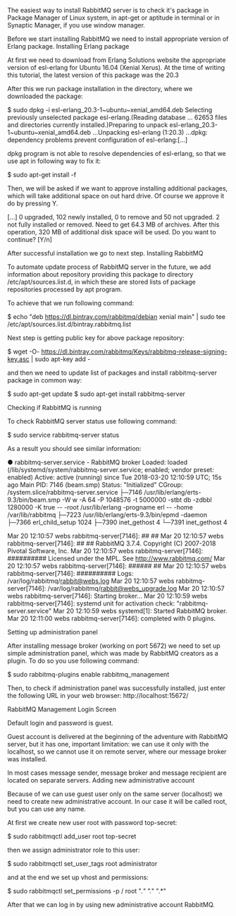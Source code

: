 
The easiest way to install RabbitMQ server is to check it's package in Package Manager of Linux system, in apt-get or aptitude in terminal or in Synaptic Manager, if you use window manager.

Before we start installing RabbitMQ we need to install appropriate version of Erlang package.
Installing Erlang package

At first we need to download from Erlang Solutions website the appropriate version of esl-erlang for Ubuntu 16.04 (Xenial Xerus). At the time of writing this tutorial, the latest version of this package was the 20.3

After this we run package installation in the directory, where we downloaded the package:

$ sudo dpkg -i esl-erlang_20.3-1~ubuntu~xenial_amd64.deb Selecting previously unselected package esl-erlang.(Reading database ... 62653 files and directories currently installed.)Preparing to unpack esl-erlang_20.3-1~ubuntu~xenial_amd64.deb ...Unpacking esl-erlang (1:20.3) ...dpkg: dependency problems prevent configuration of esl-erlang:[...]

dpkg program is not able to resolve dependencies of esl-erlang, so that we use apt in following way to fix it:

$ sudo apt-get install -f

Then, we will be asked if we want to approve installing additional packages, which will take additional space on out hard drive. Of course we approve it do by pressing Y.

[...]
0 upgraded, 102 newly installed, 0 to remove and 50 not upgraded.
2 not fully installed or removed.
Need to get 64.3 MB of archives.
After this operation, 320 MB of additional disk space will be used.
Do you want to continue? [Y/n] 

After successful installation we go to next step.
Installing RabbitMQ

To automate update process of RabbitMQ server in the future, we add information about repository providing this package to directory /etc/apt/sources.list.d, in which these are stored lists of package repositories processed by apt program.

To achieve that we run following command:

$ echo "deb https://dl.bintray.com/rabbitmq/debian xenial main" | sudo tee /etc/apt/sources.list.d/bintray.rabbitmq.list

Next step is getting public key for above package repository:

$ wget -O- https://dl.bintray.com/rabbitmq/Keys/rabbitmq-release-signing-key.asc | sudo apt-key add -

and then we need to update list of packages and install rabbitmq-server package in common way:

$ sudo apt-get update
$ sudo apt-get install rabbitmq-server

Checking if RabbitMQ is running

To check RabbitMQ server status use following command:

$ sudo service rabbitmq-server status

As a result you should see similar information:

● rabbitmq-server.service - RabbitMQ broker
   Loaded: loaded (/lib/systemd/system/rabbitmq-server.service; enabled; vendor preset: enabled)
   Active: active (running) since Tue 2018-03-20 12:10:59 UTC; 15s ago
 Main PID: 7146 (beam.smp)
   Status: "Initialized"
   CGroup: /system.slice/rabbitmq-server.service
           ├─7146 /usr/lib/erlang/erts-9.3/bin/beam.smp -W w -A 64 -P 1048576 -t 5000000 -stbt db -zdbbl 1280000 -K true -- -root /usr/lib/erlang -progname erl -- -home /var/lib/rabbitmq
           ├─7223 /usr/lib/erlang/erts-9.3/bin/epmd -daemon
           ├─7366 erl_child_setup 1024
           ├─7390 inet_gethost 4
           └─7391 inet_gethost 4

Mar 20 12:10:57 webs rabbitmq-server[7146]:   ##  ##
Mar 20 12:10:57 webs rabbitmq-server[7146]:   ##  ##      RabbitMQ 3.7.4. Copyright (C) 2007-2018 Pivotal Software, Inc.
Mar 20 12:10:57 webs rabbitmq-server[7146]:   ##########  Licensed under the MPL.  See http://www.rabbitmq.com/
Mar 20 12:10:57 webs rabbitmq-server[7146]:   ######  ##
Mar 20 12:10:57 webs rabbitmq-server[7146]:   ##########  Logs: /var/log/rabbitmq/rabbit@webs.log
Mar 20 12:10:57 webs rabbitmq-server[7146]:                     /var/log/rabbitmq/rabbit@webs_upgrade.log
Mar 20 12:10:57 webs rabbitmq-server[7146]:               Starting broker...
Mar 20 12:10:59 webs rabbitmq-server[7146]: systemd unit for activation check: "rabbitmq-server.service"
Mar 20 12:10:59 webs systemd[1]: Started RabbitMQ broker.
Mar 20 12:11:00 webs rabbitmq-server[7146]:  completed with 0 plugins.

Setting up administration panel

After installing message broker (working on port 5672) we need to set up simple administration panel, which was made by RabbitMQ creators as a plugin. To do so you use following command:

$ sudo rabbitmq-plugins enable rabbitmq_management

Then, to check if administration panel was successfully installed, just enter the following URL in your web browser: http://localhost:15672/

RabbitMQ Management Login Screen

Default login and password is guest.

Guest account is delivered at the beginning of the adventure with RabbitMQ server, but it has one, important limitation: we can use it only with the localhost, so we cannot use it on remote server, where our message broker was installed.

In most cases message sender, message broker and message recipient are located on separate servers.
Adding new administrative account

Because of we can use guest user only on the same server (localhost) we need to create new administrative account. In our case it will be called root, but you can use any name.

At first we create new user root with password top-secret:

$ sudo rabbitmqctl add_user root top-secret

then we assign administrator role to this user:

$ sudo rabbitmqctl set_user_tags root administrator

and at the end we set up vhost and permissions:

$ sudo rabbitmqctl set_permissions -p / root ".*" ".*" ".*"

After that we can log in by using new administrative account RabbitMQ.
